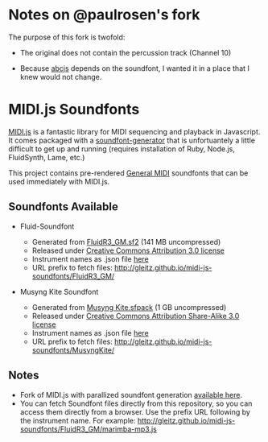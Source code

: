 # Notes on @paulrosen's fork

The purpose of this fork is twofold:

* The original does not contain the percussion track (Channel 10)

* Because [abcjs](https://github.com/paulrosen/abcjs) depends on the soundfont, I wanted it in a place that I knew would not change. 
 
# MIDI.js Soundfonts

[MIDI.js](https://github.com/mudcube/MIDI.js) is a fantastic library for MIDI sequencing and playback in Javascript. It comes packaged with a [soundfont-generator](https://github.com/gleitz/MIDI.js/tree/master/soundfont-generator/) that is unfortuantely a little difficult to get up and running (requires installation of Ruby, Node.js, FluidSynth, Lame, etc.)

This project contains pre-rendered [General MIDI](https://en.wikipedia.org/wiki/General_MIDI) soundfonts that can be used immediately with MIDI.js.

Soundfonts Available
----

- Fluid-Soundfont
    - Generated from [FluidR3_GM.sf2](http://www.musescore.org/download/fluid-soundfont.tar.gz) (141 MB uncompressed)
    - Released under [Creative Commons Attribution 3.0 license](http://creativecommons.org/licenses/by/3.0/us/)
    - Instrument names as .json file [here](http://gleitz.github.io/midi-js-soundfonts/FluidR3_GM/names.json)
    - URL prefix to fetch files: http://gleitz.github.io/midi-js-soundfonts/FluidR3_GM/

- Musyng Kite Soundfont
    - Generated from [Musyng Kite.sfpack](http://www.synthfont.com/punbb/viewtopic.php?id=167) (1 GB uncompressed)
    - Released under [Creative Commons Attribution Share-Alike 3.0 license](https://creativecommons.org/licenses/by-sa/3.0/)
    - Instrument names as .json file [here](http://gleitz.github.io/midi-js-soundfonts/MusyngKite/names.json)
    - URL prefix to fetch files: http://gleitz.github.io/midi-js-soundfonts/MusyngKite/


Notes
-----

- Fork of MIDI.js with parallized soundfont generation [available here](https://github.com/gleitz/MIDI.js).
- You can fetch Soundfont files directly from this repository, so you can access them directly from a browser. Use the prefix URL following by the instrument name. For example: http://gleitz.github.io/midi-js-soundfonts/FluidR3_GM/marimba-mp3.js
